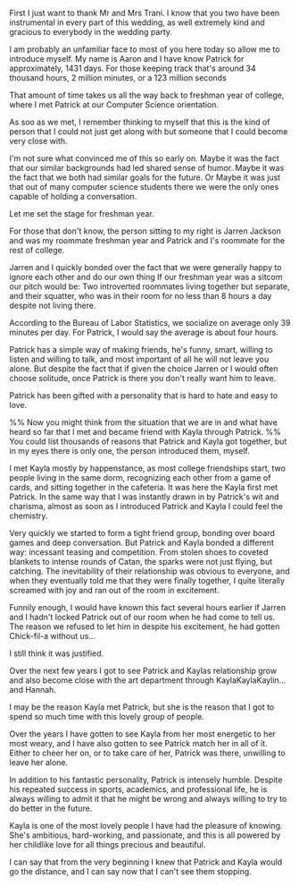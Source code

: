 First I just want to thank Mr and Mrs Trani. I know that you two have been instrumental in every part of this wedding, as well extremely kind and gracious to everybody in the wedding party.

I am probably an unfamiliar face to most of you here today so allow me to introduce myself.
My name is Aaron and I have know Patrick for approximately, 1431 days. For those keeping track that's around 34 thousand hours, 2 million minutes, or a 123 million seconds

That amount of time takes us all the way back to freshman year of college, where I met Patrick at our Computer Science orientation.

As soo as we met, I remember thinking to myself that this is the kind of person that I could not just get along with
but someone that I could become very close with.

I'm not sure what convinced me of this so early on.
Maybe it was the fact that our similar backgrounds had led shared sense of humor.
Maybe it was the fact that we both had similar goals for the future.
Or
Maybe it was just that out of many computer science students there we were the only ones capable of holding a conversation.

Let me set the stage for freshman year.

For those that don't know, the person sitting to my right is Jarren Jackson and was my roommate freshman year and Patrick and I's roommate for the rest of college.

Jarren and I quickly bonded over the fact that we were generally happy to ignore each other and do our own thing
If our freshman year was a sitcom our pitch would be:
Two introverted roommates living together but separate,
and their squatter, who was in their room for no less than 8 hours a day despite not living there.

According to the Bureau of Labor Statistics, we socialize on average only 39 minutes per day.
For Patrick, I would say the average is about four hours.

Patrick has a simple way of making friends,
he's funny, smart, willing to listen and willing to talk, and most important of all he will not leave you alone.
But despite the fact that if given the choice Jarren or I would often choose solitude, once Patrick is there you don't really want him to leave.

Patrick has been gifted with a personality that is hard to hate and easy to love.

%% Now you might think from the situation that we are in and what have heard so far that I met and became friend with Kayla through Patrick. %%
You could list thousands of reasons that Patrick and Kayla got together, but in my eyes there is only one, the person introduced them, myself.

I met Kayla mostly by happenstance, as most college friendships start, two people living in the same dorm, recognizing each other from a game of cards, and sitting together in the cafeteria.
It was here the Kayla first met Patrick.
In the same way that I was instantly drawn in by Patrick's wit and charisma, almost as soon as I introduced Patrick and Kayla I could feel the chemistry.

Very quickly we started to form a tight friend group,
bonding over board games and deep conversation.
But Patrick and Kayla bonded a different way: incessant teasing and competition.
From stolen shoes to coveted blankets to intense rounds of Catan, the sparks were not just flying, but catching.
The inevitability of their relationship was obvious to everyone, and when they eventually told me that they were finally together, I quite literally screamed with joy and ran out of the room in excitement.

Funnily enough, I would have known this fact several hours earlier if Jarren and I hadn't locked Patrick out of our room when he had come to tell us.
The reason we refused to let him in despite his excitement,
he had gotten Chick-fil-a without us...

I still think it was justified.

Over the next few years I got to see Patrick and Kaylas relationship grow 
and also become close with the art department through KaylaKaylaKaylin... and Hannah.

I may be the reason Kayla met Patrick, but she is the reason that I got to spend so much time with this lovely group of people.

Over the years I have gotten to see Kayla from her most energetic to her most weary,
and I have also gotten to see Patrick match her in all of it.
Either to cheer her on, or to take care of her,
Patrick was there, unwilling to leave her alone.

In addition to his fantastic personality,
Patrick is intensely humble. Despite his repeated success in sports, academics, and professional life, he is always willing to admit it that he might be wrong and always willing to try to do better in the future.

Kayla is one of the most lovely people I have had the pleasure of knowing. 
She's ambitious, hard-working, and passionate, and this is all powered by her childlike love for all things precious and beautiful.


I can say that from the very beginning I knew that Patrick and Kayla would go the distance,
and I can say now that I can't see them stopping.

